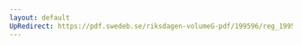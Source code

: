 ```yaml
---
layout: default
UpRedirect: https://pdf.swedeb.se/riksdagen-volumeG-pdf/199596/reg_199596/reg_199596_0305.pdf
---
```

